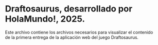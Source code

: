 # Draftosaurus, desarrollado por HolaMundo!, 2025.
Este archivo contiene los archivos necesarios para visualizar el contenido de la primera entrega de la aplicación web del juego Draftosaurus.
